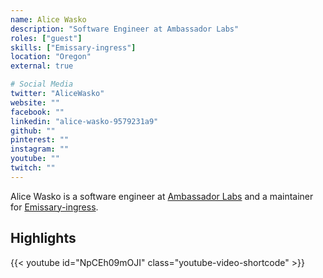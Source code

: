 ```yaml
---
name: Alice Wasko
description: "Software Engineer at Ambassador Labs"
roles: ["guest"]
skills: ["Emissary-ingress"]
location: "Oregon"
external: true

# Social Media 
twitter: "AliceWasko"
website: ""
facebook: ""
linkedin: "alice-wasko-9579231a9"
github: ""
pinterest: ""
instagram: ""
youtube: ""
twitch: ""
---
```


<!-- markdownlint-disable MD041-->
Alice Wasko is a software engineer at [Ambassador Labs](https://www.getambassador.io/) and a maintainer for [Emissary-ingress](https://github.com/emissary-ingress/emissary).

<!--more-->

## Highlights

{{< youtube id="NpCEh09mOJI" class="youtube-video-shortcode" >}}
